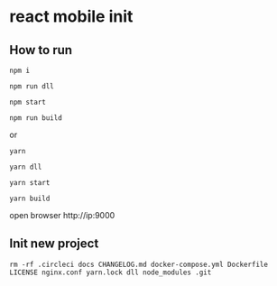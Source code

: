 # react mobile init

## How to run

```
npm i

npm run dll

npm start

npm run build
```

or

```
yarn

yarn dll

yarn start

yarn build
```

open browser http://ip:9000

## Init new project

```
rm -rf .circleci docs CHANGELOG.md docker-compose.yml Dockerfile LICENSE nginx.conf yarn.lock dll node_modules .git
```

